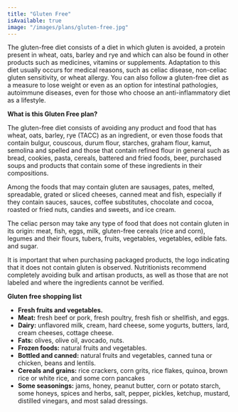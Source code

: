 ```yaml
---
title: "Gluten Free"
isAvailable: true
image: "/images/plans/gluten-free.jpg"
---
```


The gluten-free diet consists of a diet in which gluten is avoided, a protein present in wheat, oats, barley and rye and which can also be found in other products such as medicines, vitamins or supplements. Adaptation to this diet usually occurs for medical reasons, such as celiac disease, non-celiac gluten sensitivity, or wheat allergy. You can also follow a gluten-free diet as a measure to lose weight or even as an option for intestinal pathologies, autoimmune diseases, even for those who choose an anti-inflammatory diet as a lifestyle.

**What is this Gluten Free plan?**

The gluten-free diet consists of avoiding any product and food that has wheat, oats, barley, rye (TACC) as an ingredient, or even those foods that contain bulgur, couscous, durum flour, starches, graham flour, kamut, semolina and spelled and those that contain refined flour in general such as bread, cookies, pasta, cereals, battered and fried foods, beer, purchased soups and products that contain some of these ingredients in their compositions.

Among the foods that may contain gluten are sausages, pates, melted, spreadable, grated or sliced cheeses, canned meat and fish, especially if they contain sauces, sauces, coffee substitutes, chocolate and cocoa, roasted or fried nuts, candies and sweets, and ice cream.

The celiac person may take any type of food that does not contain gluten in its origin: meat, fish, eggs, milk, gluten-free cereals (rice and corn), legumes and their flours, tubers, fruits, vegetables, vegetables, edible fats. and sugar.

It is important that when purchasing packaged products, the logo indicating that it does not contain gluten is observed. Nutritionists recommend completely avoiding bulk and artisan products, as well as those that are not labeled and where the ingredients cannot be verified.

**Gluten free shopping list**

- **Fresh fruits and vegetables.**
- **Meat:** fresh beef or pork, fresh poultry, fresh fish or shellfish, and eggs.
- **Dairy:** unflavored milk, cream, hard cheese, some yogurts, butters, lard, cream cheeses, cottage cheese.
- **Fats:** olives, olive oil, avocado, nuts.
- **Frozen foods:** natural fruits and vegetables.
- **Bottled and canned:** natural fruits and vegetables, canned tuna or chicken, beans and lentils.
- **Cereals and grains:** rice crackers, corn grits, rice flakes, quinoa, brown rice or white rice, and some corn pancakes
- **Some seasonings:** jams, honey, peanut butter, corn or potato starch, some honeys, spices and herbs, salt, pepper, pickles, ketchup, mustard, distilled vinegars, and most salad dressings.
